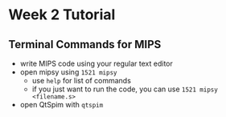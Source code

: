 # Week 2 Tutorial

## Terminal Commands for MIPS

- write MIPS code using your regular text editor
- open mipsy using `1521 mipsy`
    - use `help` for list of commands
    - if you just want to run the code, you can use `1521 mipsy <filename.s>`
- open QtSpim with `qtspim`
